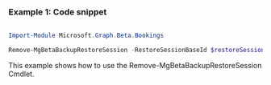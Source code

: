 ### Example 1: Code snippet

```powershell

Import-Module Microsoft.Graph.Beta.Bookings

Remove-MgBetaBackupRestoreSession -RestoreSessionBaseId $restoreSessionBaseId

```
This example shows how to use the Remove-MgBetaBackupRestoreSession Cmdlet.

